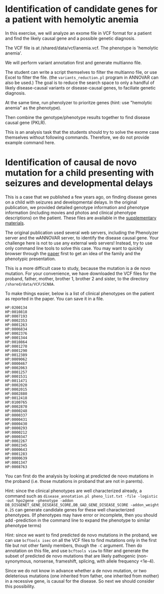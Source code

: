 # Identification of candidate genes for a patient with hemolytic anemia

In this exercise, we will analyze an exome file in VCF format for a patient and find the likely causal gene and a possible genetic diagnosis.

The VCF file is at /shared/data/vcf/anemia.vcf. The phenotype is 'hemolytic anemia'.

We will perform variant annotation first and generate multianno file.

The student can write a script themselves to filter the multianno file, or use Excel to filter the file. (the `variants_reduction.pl` program in ANNOVAR can also be used.) The goal is to reduce the search space to only a handful of likely disease-causal variants or disease-causal genes, to faciliate genetic diagnosis.

At the same time, run phenolyzer to prioritze genes (hint: use "hemolytic anemia" as the phenotype).

Then combine the genotype/phenotype results together to find disease causal gene (PKLR).

This is an analysis task that the students should try to solve the exome case themselves without following commands. Therefore, we do not provide example command here.

# Identification of causal de novo mutation for a child presenting with seizures and developmental delays

This is a case that we published a few years ago, on finding disease genes on a child with seizures and developmental delays. In the original publication, we provided detailed genotype information and phenotype information (including movies and photos and clinical phenotype descriptions) on the patient. These files are available in the [supplementary materials](http://molecularcasestudies.cshlp.org/content/early/2016/07/19/mcs.a001073/suppl/DC1).

The original publication used several web servers, including the Phenolyzer server and the wANNOVAR server, to identify the disease causal gene. Your challenge here is not to use any external web servers! Instead, try to use only command line tools to solve this case. You may want to quickly browser through the [paper](http://molecularcasestudies.cshlp.org/content/2/6/a001073.full) first to get an idea of the family and the phenotypic presentation.

This is a more difficult case to study, because the mutation is a de novo mutation. For your convenience, we have downloaded the VCF files for the proband, father, mother, brother 1, brother 2 and sister, to the directory `/shared/data/VCF/SCN8A`. 

To make things easier, below is a list of clinical phenotypes on the patient as reported in the paper. You can save it in a file.

```
HP:0200134
HP:0010818
HP:0007193
HP:0002353
HP:0001263
HP:0006834
HP:0002376
HP:0001344
HP:0010864
HP:0001270
HP:0001290
HP:0012389
HP:0009062
HP:0000467
HP:0002063
HP:0001257
HP:0001531
HP:0011471
HP:0002020
HP:0002015
HP:0002880
HP:0012418
HP:0100765
HP:0002870
HP:0000248
HP:0000337
HP:0000431
HP:0000430
HP:0000293
HP:0000212
HP:0000347
HP:0002267
HP:0002345
HP:0000643
HP:0001283
HP:0000639
HP:0001347
HP:0008763
```

You can first do the analysis by looking at predicted de novo mutations in the proband (i.e. those mutations in proband that are not in parents).

Hint: since the clinical phenotypes are well characterized already, a command such as `disease_annotation.pl pheno_list.txt -file -logistic -out hpo2gene -phenotype -addon DB_DISGENET_GENE_DISEASE_SCORE,DB_GAD_GENE_DISEASE_SCORE -addon_weight 0.25` can generate candidate genes for these well characterized phenotypes. (If phenotypes may have error or incomplete, then you should add -prediction in the command line to expand the phenotype to similar phenotype terms)

Hint: since we want to find predicted de novo mutations in the proband, we can use `bcftools isec` on all the VCF files to find mutations only in the first file but not other family members, though the `-C` argument. Then do annotation on this file, and use `bcftools view` to filter and generate the subset of predicted de novo mutations that are likely pathogenic (non-synonymous, nonsense, frameshift, splicing, with allele frequency <1e-4).


Since we do not know in advance whether a de novo mutation, or two deleterious mutations (one inherited from father, one inherited from mother) in a recessive gene, is causal for the disease. So next we should consider this possibility.




